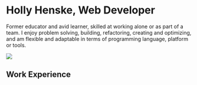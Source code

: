 <h1>Holly Henske, Web Developer</h1>

<body>
<p>Former educator and avid learner, skilled at working alone or as part of a team.  I enjoy problem solving, building, refactoring, creating
 and optimizing, and am flexible and adaptable in terms of programming language, platform or tools.</p>
<img src="https://github.com/user-attachments/assets/c8a4c5ab-dc31-4733-ae09-fa52f0d22ce4" />

<h2>Work Experience</h2>
<h2></h2>
<h2></h2>
<h2></h2>
  
</body>


